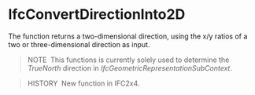 IfcConvertDirectionInto2D
=========================

The function returns a two-dimensional direction, using the x/y ratios of a two or three-dimensional direction as input.

> NOTE&nbsp; This functions is currently solely used to determine the _TrueNorth_ direction in _IfcGeometricRepresentationSubContext_.

> HISTORY&nbsp; New function in IFC2x4.
